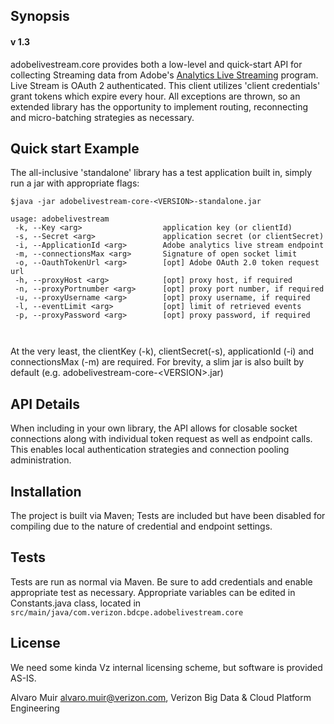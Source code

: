 ## Synopsis
#### v 1.3

adobelivestream.core provides both a low-level and quick-start API for collecting Streaming data from Adobe's
        [Analytics Live Streaming](https://marketing.adobe.com/developer/documentation/analytics-live-stream/overview-1)
        program. Live Stream is OAuth 2 authenticated. This client utilizes 'client credentials' grant tokens which
        expire every hour. All exceptions are thrown, so an extended library has the opportunity to implement
        routing, reconnecting and micro-batching strategies as necessary.
## Quick start Example

The all-inclusive 'standalone' library has a test application built in, simply run a jar with appropriate flags:

```
$java -jar adobelivestream-core-<VERSION>-standalone.jar

usage: adobelivestream
 -k, --Key <arg>                  application key (or clientId)
 -s, --Secret <arg>               application secret (or clientSecret)
 -i, --ApplicationId <arg>        Adobe analytics live stream endpoint
 -m, --connectionsMax <arg>       Signature of open socket limit
 -o, --OauthTokenUrl <arg>        [opt] Adobe OAuth 2.0 token request url
 -h, --proxyHost <arg>            [opt] proxy host, if required
 -n, --proxyPortnumber <arg>      [opt] proxy port number, if required
 -u, --proxyUsername <arg>        [opt] proxy username, if required
 -l, --eventLimit <arg>           [opt] limit of retrieved events
 -p, --proxyPassword <arg>        [opt] proxy password, if required



```
At the very least, the clientKey (-k), clientSecret(-s), applicationId (-i) and connectionsMax (-m) are required.
For brevity, a slim jar is also built by default (e.g. adobelivestream-core-\<VERSION\>.jar)

## API Details

When including in your own library, the API allows for closable socket connections along with individual token request 
as well as endpoint calls. This enables local authentication strategies and connection pooling administration.

## Installation

The project is built via Maven; Tests are included but have been disabled for compiling due to the nature of credential 
and endpoint settings.


## Tests

Tests are run as normal via Maven. Be sure to add credentials and enable appropriate test as necessary.
Appropriate variables can be edited in Constants.java class, located in 
``` src/main/java/com.verizon.bdcpe.adobelivestream.core```

## License

We need some kinda Vz internal licensing scheme, but software is provided AS-IS.


Alvaro Muir <alvaro.muir@verizon.com>, Verizon Big Data & Cloud Platform Engineering